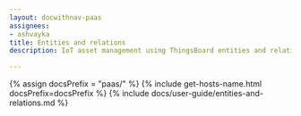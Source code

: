 ```yaml
---
layout: docwithnav-paas
assignees:
- ashvayka
title: Entities and relations
description: IoT asset management using ThingsBoard entities and relations feature

---
```


{% assign docsPrefix = "paas/" %}
{% include get-hosts-name.html docsPrefix=docsPrefix %}
{% include docs/user-guide/entities-and-relations.md %}
